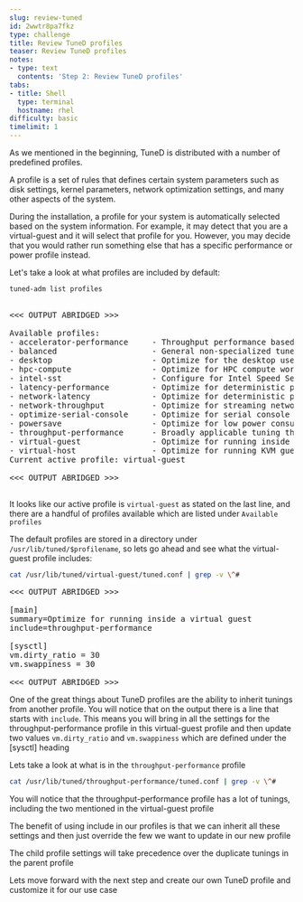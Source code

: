 ```yaml
---
slug: review-tuned
id: 2wwtr8pa7fkz
type: challenge
title: Review TuneD profiles
teaser: Review TuneD profiles
notes:
- type: text
  contents: 'Step 2: Review TuneD profiles'
tabs:
- title: Shell
  type: terminal
  hostname: rhel
difficulty: basic
timelimit: 1
---
```


As we mentioned in the beginning, TuneD is distributed with a number of predefined profiles.

 A profile is a set of rules that defines certain system parameters such as disk settings, kernel parameters, network optimization settings, and many other aspects of the system.

During the installation, a profile for your system is automatically selected based on the system information.  For example, it may detect
that you are a virtual-guest and it will select that profile for you.  However, you may decide that you would rather run something else that has
a specific performance or power profile instead.

Let's take a look at what profiles are included by default:

```bash
tuned-adm list profiles
```

<pre>

<<< OUTPUT ABRIDGED >>>

Available profiles:
- accelerator-performance     - Throughput performance based tuning with disabled higher latency STOP states
- balanced                    - General non-specialized tuned profile
- desktop                     - Optimize for the desktop use-case
- hpc-compute                 - Optimize for HPC compute workloads
- intel-sst                   - Configure for Intel Speed Select Base Frequency
- latency-performance         - Optimize for deterministic performance at the cost of increased power consumption
- network-latency             - Optimize for deterministic performance at the cost of increased power consumption, focused on low latency network performance
- network-throughput          - Optimize for streaming network throughput, generally only necessary on older CPUs or 40G+ networks
- optimize-serial-console     - Optimize for serial console use.
- powersave                   - Optimize for low power consumption
- throughput-performance      - Broadly applicable tuning that provides excellent performance across a variety of common server workloads
- virtual-guest               - Optimize for running inside a virtual guest
- virtual-host                - Optimize for running KVM guests
Current active profile: virtual-guest

<<< OUTPUT ABRIDGED >>>

</pre>

It looks like our active profile is `virtual-guest` as stated on the last line, and there are a handful of profiles available which are listed under `Available profiles`

The default profiles are stored in a directory under `/usr/lib/tuned/$profilename`, so lets go ahead and see what the virtual-guest profile includes:


```bash
cat /usr/lib/tuned/virtual-guest/tuned.conf | grep -v \^#
```

<pre>
<<< OUTPUT ABRIDGED >>>

[main]
summary=Optimize for running inside a virtual guest
include=throughput-performance

[sysctl]
vm.dirty_ratio = 30
vm.swappiness = 30

<<< OUTPUT ABRIDGED >>>
</pre>

One of the great things about TuneD profiles are the ability to inherit tunings from another profile. You will notice that on the output there is a line that starts with `include`.  This means you will bring in all the settings for the throughput-performance profile in this virtual-guest profile and then update two values `vm.dirty_ratio` and `vm.swappiness` which are defined under the [sysctl] heading


Lets take a look at what is in the `throughput-performance` profile


```bash
cat /usr/lib/tuned/throughput-performance/tuned.conf | grep -v \^#
```

You will notice that the throughput-performance profile has a lot of tunings, including the two mentioned in the virtual-guest profile

The benefit of using include in our profiles is that we can inherit all these settings and then just override the few we want to update in our new profile

The child profile settings will take precedence over the duplicate tunings in the parent profile

Lets move forward with the next step and create our own TuneD profile and customize it for our use case